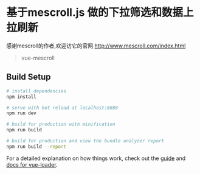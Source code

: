 # 基于mescroll.js 做的下拉筛选和数据上拉刷新
  感谢mescroll的作者,欢迎访它的官网 http://www.mescroll.com/index.html
		
> vue-mescroll

## Build Setup

``` bash
# install dependencies
npm install

# serve with hot reload at localhost:8080
npm run dev

# build for production with minification
npm run build

# build for production and view the bundle analyzer report
npm run build --report
```

For a detailed explanation on how things work, check out the [guide](http://vuejs-templates.github.io/webpack/) and [docs for vue-loader](http://vuejs.github.io/vue-loader).
